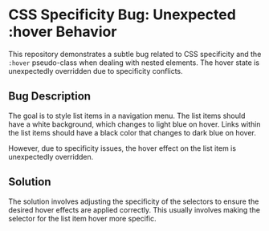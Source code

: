 # CSS Specificity Bug: Unexpected :hover Behavior

This repository demonstrates a subtle bug related to CSS specificity and the `:hover` pseudo-class when dealing with nested elements. The hover state is unexpectedly overridden due to specificity conflicts.

## Bug Description

The goal is to style list items in a navigation menu.  The list items should have a white background, which changes to light blue on hover. Links within the list items should have a black color that changes to dark blue on hover.

However, due to specificity issues, the hover effect on the list item is unexpectedly overridden.

## Solution

The solution involves adjusting the specificity of the selectors to ensure the desired hover effects are applied correctly. This usually involves making the selector for the list item hover more specific.